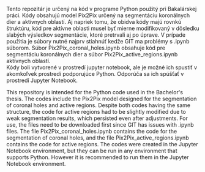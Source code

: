 Tento repozitár je určený na kód v programe Python použitý pri Bakalárskej práci. Kódy obsahujú model Pix2Pix určený na segmentáciu koronálnych dier a aktívnych oblastí. 
Aj napriek tomu, že obidva kódy majú rovnkú štruktúru, kód pre aktívne oblasti musel byť mierne modifikovaný v dôsledku slabých výsledkov segmentácie, ktoré pretrvali aj po úprave.
V prípade použitia je súbory nutné najprv stiahnúť kedže GIT ma problémy s .ipynb súborom. Súbor Pix2Pix_coronal_holes.ipynb obsahuje kód pre segmentáciu koronálnych dier a súbor Pix2Pix_active_regions.ipynb aktívnych oblastí.  
Kódy boli vytvorené v prostredí jupyter notebook, ale je možné ich spustiť v akomkoľvek prostredí podporujúce Python. Odporúča sa ich spúšťať v prostredí Jupyter Notebook.  




This repository is intended for the Python code used in the Bachelor's thesis. The codes include the Pix2Pix model designed for the segmentation of coronal holes and active regions.
Despite both codes having the same structure, the code for active regions had to be slightly modified due to weak segmentation results, which persisted even after adjustments.
For use, the files need to be downloaded first since GIT has issues with .ipynb files. The file Pix2Pix_coronal_holes.ipynb contains the code for the segmentation of coronal holes, and the file Pix2Pix_active_regions.ipynb contains the code for active regions.
The codes were created in the Jupyter Notebook environment, but they can be run in any environment that supports Python. However it is recommended to run them in the Jupyter Notebook environment.
